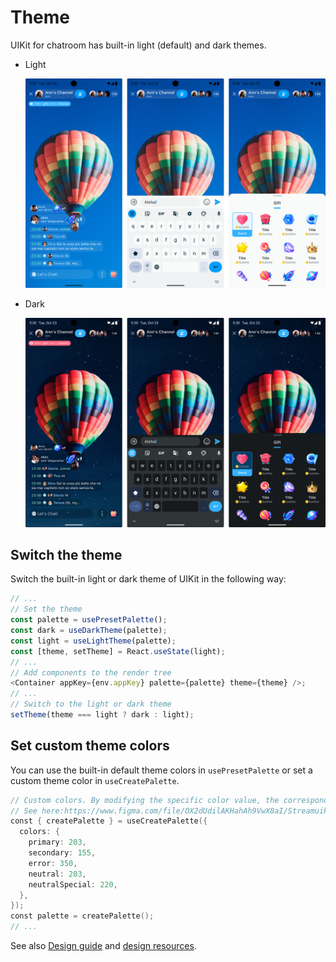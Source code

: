# Theme

UIKit for chatroom has built-in light (default) and dark themes.

- Light

  ![Light theme](../assets/images/light_mode.png)

- Dark

  ![Dark theme](../assets/images/dark_mode_short.png)


## Switch the theme

Switch the built-in light or dark theme of UIKit in the following way:

```typescript
// ...
// Set the theme
const palette = usePresetPalette();
const dark = useDarkTheme(palette);
const light = useLightTheme(palette);
const [theme, setTheme] = React.useState(light);
// ...
// Add components to the render tree
<Container appKey={env.appKey} palette={palette} theme={theme} />;
// ...
// Switch to the light or dark theme
setTheme(theme === light ? dark : light);
```

## Set custom theme colors

You can use the built-in default theme colors in `usePresetPalette` or set a custom theme color in `useCreatePalette`.

```swift
// Custom colors. By modifying the specific color value, the corresponding color in the component will change accordingly.
// See here:https://www.figma.com/file/OX2dUdilAKHahAh9VwX8aI/Streamuikit?type=design&node-id=101-41012&mode=design&t=Fzou3Gwsk4owLLbr-4
const { createPalette } = useCreatePalette({
  colors: {
    primary: 203,
    secondary: 155,
    error: 350,
    neutral: 203,
    neutralSpecial: 220,
  },
});
const palette = createPalette();
// ...
```

See also [Design guide](../design-guide.md) and [design resources](https://www.figma.com/community/file/1322495388317476706/chatroom-uikit). 